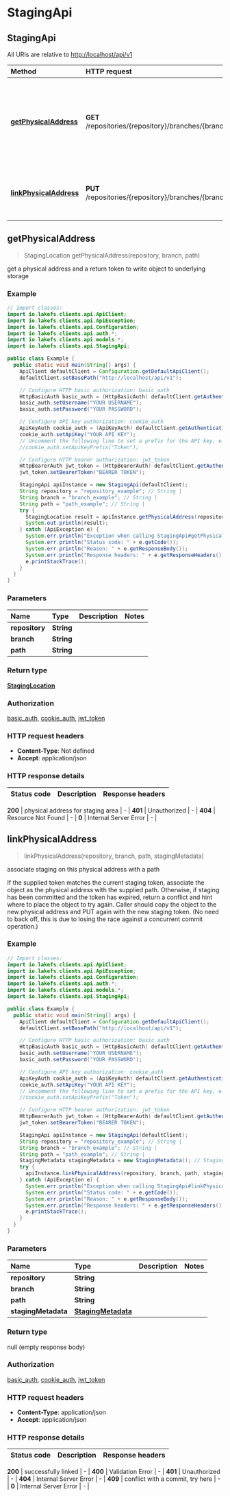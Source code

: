 # StagingApi

## StagingApi

All URIs are relative to [http://localhost/api/v1](http://localhost/api/v1)

| Method | HTTP request | Description |
| :--- | :--- | :--- |
| [**getPhysicalAddress**](stagingapi.md#getPhysicalAddress) | **GET** /repositories/{repository}/branches/{branch}/staging/backing | get a physical address and a return token to write object to underlying storage |
| [**linkPhysicalAddress**](stagingapi.md#linkPhysicalAddress) | **PUT** /repositories/{repository}/branches/{branch}/staging/backing | associate staging on this physical address with a path |

## **getPhysicalAddress**

> StagingLocation getPhysicalAddress\(repository, branch, path\)

get a physical address and a return token to write object to underlying storage

### Example

```java
// Import classes:
import io.lakefs.clients.api.ApiClient;
import io.lakefs.clients.api.ApiException;
import io.lakefs.clients.api.Configuration;
import io.lakefs.clients.api.auth.*;
import io.lakefs.clients.api.models.*;
import io.lakefs.clients.api.StagingApi;

public class Example {
  public static void main(String[] args) {
    ApiClient defaultClient = Configuration.getDefaultApiClient();
    defaultClient.setBasePath("http://localhost/api/v1");

    // Configure HTTP basic authorization: basic_auth
    HttpBasicAuth basic_auth = (HttpBasicAuth) defaultClient.getAuthentication("basic_auth");
    basic_auth.setUsername("YOUR USERNAME");
    basic_auth.setPassword("YOUR PASSWORD");

    // Configure API key authorization: cookie_auth
    ApiKeyAuth cookie_auth = (ApiKeyAuth) defaultClient.getAuthentication("cookie_auth");
    cookie_auth.setApiKey("YOUR API KEY");
    // Uncomment the following line to set a prefix for the API key, e.g. "Token" (defaults to null)
    //cookie_auth.setApiKeyPrefix("Token");

    // Configure HTTP bearer authorization: jwt_token
    HttpBearerAuth jwt_token = (HttpBearerAuth) defaultClient.getAuthentication("jwt_token");
    jwt_token.setBearerToken("BEARER TOKEN");

    StagingApi apiInstance = new StagingApi(defaultClient);
    String repository = "repository_example"; // String | 
    String branch = "branch_example"; // String | 
    String path = "path_example"; // String | 
    try {
      StagingLocation result = apiInstance.getPhysicalAddress(repository, branch, path);
      System.out.println(result);
    } catch (ApiException e) {
      System.err.println("Exception when calling StagingApi#getPhysicalAddress");
      System.err.println("Status code: " + e.getCode());
      System.err.println("Reason: " + e.getResponseBody());
      System.err.println("Response headers: " + e.getResponseHeaders());
      e.printStackTrace();
    }
  }
}
```

### Parameters

| Name | Type | Description | Notes |
| :--- | :--- | :--- | :--- |
| **repository** | **String** |  |  |
| **branch** | **String** |  |  |
| **path** | **String** |  |  |

### Return type

[**StagingLocation**](staginglocation.md)

### Authorization

[basic\_auth](../#basic_auth), [cookie\_auth](../#cookie_auth), [jwt\_token](../#jwt_token)

### HTTP request headers

* **Content-Type**: Not defined
* **Accept**: application/json

### HTTP response details

| Status code | Description | Response headers |
| :--- | :--- | :--- |


**200** \| physical address for staging area \| - \| **401** \| Unauthorized \| - \| **404** \| Resource Not Found \| - \| **0** \| Internal Server Error \| - \|

## **linkPhysicalAddress**

> linkPhysicalAddress\(repository, branch, path, stagingMetadata\)

associate staging on this physical address with a path

If the supplied token matches the current staging token, associate the object as the physical address with the supplied path. Otherwise, if staging has been committed and the token has expired, return a conflict and hint where to place the object to try again. Caller should copy the object to the new physical address and PUT again with the new staging token. \(No need to back off, this is due to losing the race against a concurrent commit operation.\)

### Example

```java
// Import classes:
import io.lakefs.clients.api.ApiClient;
import io.lakefs.clients.api.ApiException;
import io.lakefs.clients.api.Configuration;
import io.lakefs.clients.api.auth.*;
import io.lakefs.clients.api.models.*;
import io.lakefs.clients.api.StagingApi;

public class Example {
  public static void main(String[] args) {
    ApiClient defaultClient = Configuration.getDefaultApiClient();
    defaultClient.setBasePath("http://localhost/api/v1");

    // Configure HTTP basic authorization: basic_auth
    HttpBasicAuth basic_auth = (HttpBasicAuth) defaultClient.getAuthentication("basic_auth");
    basic_auth.setUsername("YOUR USERNAME");
    basic_auth.setPassword("YOUR PASSWORD");

    // Configure API key authorization: cookie_auth
    ApiKeyAuth cookie_auth = (ApiKeyAuth) defaultClient.getAuthentication("cookie_auth");
    cookie_auth.setApiKey("YOUR API KEY");
    // Uncomment the following line to set a prefix for the API key, e.g. "Token" (defaults to null)
    //cookie_auth.setApiKeyPrefix("Token");

    // Configure HTTP bearer authorization: jwt_token
    HttpBearerAuth jwt_token = (HttpBearerAuth) defaultClient.getAuthentication("jwt_token");
    jwt_token.setBearerToken("BEARER TOKEN");

    StagingApi apiInstance = new StagingApi(defaultClient);
    String repository = "repository_example"; // String | 
    String branch = "branch_example"; // String | 
    String path = "path_example"; // String | 
    StagingMetadata stagingMetadata = new StagingMetadata(); // StagingMetadata | 
    try {
      apiInstance.linkPhysicalAddress(repository, branch, path, stagingMetadata);
    } catch (ApiException e) {
      System.err.println("Exception when calling StagingApi#linkPhysicalAddress");
      System.err.println("Status code: " + e.getCode());
      System.err.println("Reason: " + e.getResponseBody());
      System.err.println("Response headers: " + e.getResponseHeaders());
      e.printStackTrace();
    }
  }
}
```

### Parameters

| Name | Type | Description | Notes |
| :--- | :--- | :--- | :--- |
| **repository** | **String** |  |  |
| **branch** | **String** |  |  |
| **path** | **String** |  |  |
| **stagingMetadata** | [**StagingMetadata**](stagingmetadata.md) |  |  |

### Return type

null \(empty response body\)

### Authorization

[basic\_auth](../#basic_auth), [cookie\_auth](../#cookie_auth), [jwt\_token](../#jwt_token)

### HTTP request headers

* **Content-Type**: application/json
* **Accept**: application/json

### HTTP response details

| Status code | Description | Response headers |
| :--- | :--- | :--- |


**200** \| successfully linked \| - \| **400** \| Validation Error \| - \| **401** \| Unauthorized \| - \| **404** \| Internal Server Error \| - \| **409** \| conflict with a commit, try here \| - \| **0** \| Internal Server Error \| - \|

